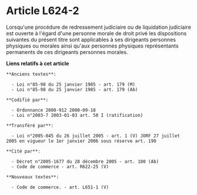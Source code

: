 # Article L624-2

Lorsqu'une procédure de redressement judiciaire ou de liquidation judiciaire est ouverte à l'égard d'une personne morale de
droit privé les dispositions suivantes du présent titre sont applicables à ses dirigeants personnes physiques ou morales
ainsi qu'aux personnes physiques représentants permanents de ces dirigeants personnes morales.

**Liens relatifs à cet article**

	**Anciens textes**:

	  - Loi n°85-98 du 25 janvier 1985 - art. 179 (M)
	  - Loi n°85-98 du 25 janvier 1985 - art. 179 (Ab)

	**Codifié par**:

	  - Ordonnance 2000-912 2000-09-18
	  - Loi n°2003-7 2003-01-03 art. 50 I (ratification)

	**Transféré par**:

	  - Loi n°2005-845 du 26 juillet 2005 - art. 1 (V) JORF 27 juillet 2005 en vigueur le 1er janvier 2006 sous réserve art. 190

	**Cité par**:

	  - Décret n°2005-1677 du 28 décembre 2005 - art. 100 (Ab)
	  - Code de commerce - art. R622-25 (V)

	**Nouveaux textes**:

	  - Code de commerce. - art. L651-1 (V)
